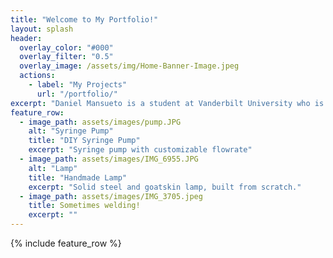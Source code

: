 ```yaml
---
title: "Welcome to My Portfolio!"
layout: splash
header:
  overlay_color: "#000"
  overlay_filter: "0.5"
  overlay_image: /assets/img/Home-Banner-Image.jpeg
  actions:
    - label: "My Projects"
      url: "/portfolio/"
excerpt: "Daniel Mansueto is a student at Vanderbilt University who is passionate about building things. This website documents all of his different projects."
feature_row:
  - image_path: assets/images/pump.JPG
    alt: "Syringe Pump"
    title: "DIY Syringe Pump"
    excerpt: "Syringe pump with customizable flowrate"
  - image_path: assets/images/IMG_6955.JPG
    alt: "Lamp"
    title: "Handmade Lamp"
    excerpt: "Solid steel and goatskin lamp, built from scratch."
  - image_path: assets/images/IMG_3705.jpeg
    title: Sometimes welding!
    excerpt: ""
---
```


{% include feature_row %}
